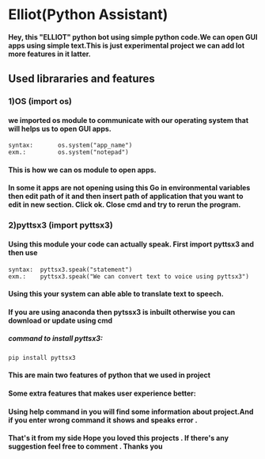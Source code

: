 # Elliot(Python Assistant)

####    Hey, this "ELLIOT" python bot using simple python code.We can open GUI apps using simple text.This is just experimental project we can add lot more features in it latter.

## Used librararies and features
 
### 1)OS (import os) 
####       we imported os module  to communicate with our operating system that will helps us to open GUI apps.
    syntax:       os.system("app_name")
    exm.:         os.system("notepad")
####       This is how we can os module to open apps.
####       In some it apps are not opening using this Go in environmental variables then edit path of it and then insert path of          application that you want to edit in new section. Click ok. Close cmd and try to rerun the program.

### 2)pyttsx3 (import pyttsx3)
####    Using this module your code can actually speak. First import pyttsx3 and then use
    syntax:  pyttsx3.speak("statement")
    exm.:    pyttsx3.speak("We can convert text to voice using pyttsx3")
####    Using this your system can able able to translate text to speech.
####    If you are using anaconda then pytssx3 is inbuilt otherwise you can download or update using cmd
##### command to install pyttsx3:
    pip install pyttsx3

####    This are main two features of python that we used in project

####   Some extra features that makes user experience better:
####   Using help command in you will find some information about project.And if you enter wrong command it shows and speaks error . 

####   That's it from my side Hope you loved this projects . If there's any suggestion feel free to comment . Thanks you
